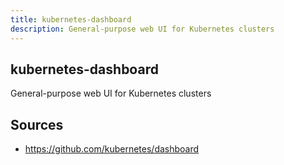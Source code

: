 ```yaml
---
title: kubernetes-dashboard
description: General-purpose web UI for Kubernetes clusters
---
```


## kubernetes-dashboard

General-purpose web UI for Kubernetes clusters

## Sources

- https://github.com/kubernetes/dashboard

